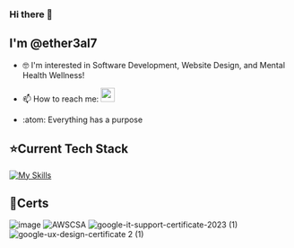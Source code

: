### Hi there 👋

<!--
**ether3al7/ether3al7** is a ✨ _special_ ✨ repository because its `README.md` (this file) appears on your GitHub profile.

Here are some ideas to get you started:

- 🔭 I’m currently working on ...
- 🌱 I’m currently learning ...
- 📫 How to reach me: ...
- ⚡ Fun fact: ...
![java](images/java.png | width=50)
## :hammer_and_wrench: Tools 
- [Java](https://www.java.com/en/)
- [JavaScript](https://www.javascript.com/)
- [React](https://reactjs.org/)
- [Tailwind CSS](https://tailwindcss.com/)
- [PostgreSQL](https://www.postgresql.org/)
- [Spring](https://spring.io/)
- [Bootstrap](https://getbootstrap.com/)
- [Docker](https://www.docker.com/)

[![Top Langs](https://github-readme-stats.vercel.app/api/top-langs/?username=Ether3al7&layout=compact)](https://github.com/anuraghazra/github-readme-stats)


## :bar_chart: Stats
![Ether3al7's GitHub stats](https://github-readme-stats.vercel.app/api?username=Ether3al7&show_icons=true&theme=blue-green)

[![Top Langs](https://github-readme-stats.vercel.app/api/top-langs/?username=Ether3al7&layout=compact&theme=blue-green)](https://github.com/anuraghazra/github-readme-stats)
-->

## I'm @ether3al7
- 🤓 I'm interested in Software Development, Website Design, and Mental Health Wellness!
- <p> 📫 How to reach me:
     <a href="https://www.linkedin.com/in/ryanefaw/">
       <img width="25px" src="https://skillicons.dev/icons?i=linkedin" />
     </a>
   </p>
- :atom: Everything has a purpose

## ⭐Current Tech Stack
[![My Skills](https://skillicons.dev/icons?i=java,js,html,css,react,bootstrap,spring,aws,gradle,postgresql,nodejs,firebase,jenkins,docker,blender&perline=7)](https://skillicons.dev)

## 📃Certs
![image](https://github.com/ether3al7/ether3al7/assets/103286201/aa9ff507-0b15-4fdd-8029-900594f12d26) 
![AWSCSA](https://github.com/ether3al7/ether3al7/assets/103286201/d265ab80-b034-4b9e-8ede-7bfca0741b54)
![google-it-support-certificate-2023 (1)](https://github.com/ether3al7/ether3al7/assets/103286201/df672197-0aeb-416e-94b0-7ae07a22d63c) 
![google-ux-design-certificate 2 (1)](https://github.com/ether3al7/ether3al7/assets/103286201/9e2968c4-9a95-4a78-aca1-72c66b2a599d)









